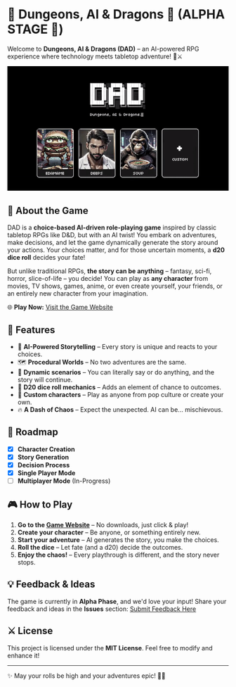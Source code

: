 # 🎲 Dungeons, AI & Dragons 🐉 (ALPHA STAGE 🚧)

Welcome to **Dungeons, AI & Dragons (DAD)** – an AI-powered RPG experience where technology meets tabletop adventure! 🤖⚔️

![dad](https://raw.githubusercontent.com/mcspidey95/mcspidey95.github.io/refs/heads/master/src/components/Projects/previews/dad.gif)

## 🏰 About the Game
DAD is a **choice-based AI-driven role-playing game** inspired by classic tabletop RPGs like D&D, but with an AI twist! You embark on adventures, make decisions, and let the game dynamically generate the story around your actions. Your choices matter, and for those uncertain moments, a **d20 dice roll** decides your fate!

But unlike traditional RPGs, **the story can be anything** – fantasy, sci-fi, horror, slice-of-life – you decide! You can play as **any character** from movies, TV shows, games, anime, or even create yourself, your friends, or an entirely new character from your imagination.

🌐 **Play Now:** [Visit the Game Website](https://dad-thegame.vercel.app/)

## 🌟 Features
- 🧠 **AI-Powered Storytelling** – Every story is unique and reacts to your choices.
- 🗺️ **Procedural Worlds** – No two adventures are the same.
- 🏹 **Dynamic scenarios** – You can literally say or do anything, and the story will continue.
- 🎲 **D20 dice roll mechanics** – Adds an element of chance to outcomes.
- 🧙 **Custom characters** – Play as anyone from pop culture or create your own.
- 🔥 **A Dash of Chaos** – Expect the unexpected. AI can be... mischievous.

## 🚀 Roadmap
- [x] **Character Creation**
- [x] **Story Generation** 
- [x] **Decision Process**
- [x] **Single Player Mode**
- [ ] **Multiplayer Mode** (In-Progress)

## 🎮 How to Play
1. **Go to the [Game Website](https://dad-thegame.vercel.app/)** – No downloads, just click & play!
2. **Create your character** – Be anyone, or something entirely new.
3. **Start your adventure** – AI generates the story, you make the choices.
4. **Roll the dice** – Let fate (and a d20) decide the outcomes.
5. **Enjoy the chaos!** – Every playthrough is different, and the story never stops.

## 💡 Feedback & Ideas
The game is currently in **Alpha Phase**, and we'd love your input! Share your feedback and ideas in the **Issues** section: [Submit Feedback Here](https://github.com/mcspidey95/Dungeons-AI-Dragons/issues)

## ⚔️ License
This project is licensed under the **MIT License**. Feel free to modify and enhance it!

---

✨ May your rolls be high and your adventures epic! 🎲🔥
